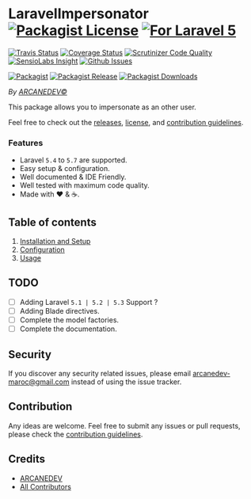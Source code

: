 # LaravelImpersonator [![Packagist License][badge_license]](LICENSE.md) [![For Laravel 5][badge_laravel]][link-github-repo]

[![Travis Status][badge_build]][link-travis]
[![Coverage Status][badge_coverage]][link-scrutinizer]
[![Scrutinizer Code Quality][badge_quality]][link-scrutinizer]
[![SensioLabs Insight][badge_insight]][link-insight]
[![Github Issues][badge_issues]][link-github-issues]

[![Packagist][badge_package]][link-packagist]
[![Packagist Release][badge_release]][link-packagist]
[![Packagist Downloads][badge_downloads]][link-packagist]

*By [ARCANEDEV&copy;](http://www.arcanedev.net/)*

This package allows you to impersonate as an other user.

Feel free to check out the [releases](https://github.com/ARCANEDEV/LaravelImpersonator/releases), [license](LICENSE.md), and [contribution guidelines](CONTRIBUTING.md).

### Features

  * Laravel `5.4` to `5.7` are supported.
  * Easy setup &amp; configuration.
  * Well documented &amp; IDE Friendly.
  * Well tested with maximum code quality.
  * Made with :heart: &amp; :coffee:.

## Table of contents

  1. [Installation and Setup](_docs/1-Installation-and-Setup.md)
  2. [Configuration](_docs/2-Configuration.md)
  3. [Usage](_docs/3-Usage.md)

## TODO

  - [ ] Adding Laravel `5.1 | 5.2 | 5.3` Support ?
  - [ ] Adding Blade directives.
  - [ ] Complete the model factories.
  - [ ] Complete the documentation.

## Security

If you discover any security related issues, please email arcanedev-maroc@gmail.com instead of using the issue tracker.

## Contribution

Any ideas are welcome. Feel free to submit any issues or pull requests, please check the [contribution guidelines](CONTRIBUTING.md).

## Credits

- [ARCANEDEV][link-author]
- [All Contributors][link-contributors]

[badge_license]:   https://img.shields.io/packagist/l/arcanedev/laravel-impersonator.svg?style=flat-square
[badge_laravel]:   https://img.shields.io/badge/Laravel-5.4%20to%205.7-orange.svg?style=flat-square
[badge_build]:     https://img.shields.io/travis/ARCANEDEV/LaravelImpersonator.svg?style=flat-square
[badge_coverage]:  https://img.shields.io/scrutinizer/coverage/g/ARCANEDEV/LaravelImpersonator.svg?style=flat-square
[badge_quality]:   https://img.shields.io/scrutinizer/g/ARCANEDEV/LaravelImpersonator.svg?style=flat-square
[badge_insight]:   https://img.shields.io/sensiolabs/i/a9bfffe8-8d21-434c-a1cc-07bbbee97cb7.svg?style=flat-square
[badge_issues]:    https://img.shields.io/github/issues/ARCANEDEV/LaravelImpersonator.svg?style=flat-square
[badge_package]:   https://img.shields.io/badge/package-arcanedev/laravel--impersonator-blue.svg?style=flat-square
[badge_release]:   https://img.shields.io/packagist/v/arcanedev/laravel-impersonator.svg?style=flat-square
[badge_downloads]: https://img.shields.io/packagist/dt/arcanedev/laravel-impersonator.svg?style=flat-square

[link-author]:        https://github.com/arcanedev-maroc
[link-github-repo]:   https://github.com/ARCANEDEV/LaravelImpersonator
[link-github-issues]: https://github.com/ARCANEDEV/LaravelImpersonator/issues
[link-contributors]:  https://github.com/ARCANEDEV/LaravelImpersonator/graphs/contributors
[link-packagist]:     https://packagist.org/packages/arcanedev/laravel-impersonator
[link-travis]:        https://travis-ci.org/ARCANEDEV/LaravelImpersonator
[link-scrutinizer]:   https://scrutinizer-ci.com/g/ARCANEDEV/LaravelImpersonator/?branch=master
[link-insight]:       https://insight.sensiolabs.com/projects/a9bfffe8-8d21-434c-a1cc-07bbbee97cb7
